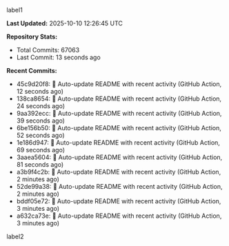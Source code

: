 
label1 
<!-- ACTIVITY_START -->
**Last Updated:** 2025-10-10 12:26:45 UTC

**Repository Stats:**
- Total Commits: 67063
- Last Commit: 13 seconds ago

**Recent Commits:**
- 45c9d20f8: 🤖 Auto-update README with recent activity (GitHub Action, 12 seconds ago)
- 138ca8654: 🤖 Auto-update README with recent activity (GitHub Action, 24 seconds ago)
- 9aa392ecc: 🤖 Auto-update README with recent activity (GitHub Action, 39 seconds ago)
- 6be156b50: 🤖 Auto-update README with recent activity (GitHub Action, 52 seconds ago)
- 1e186d947: 🤖 Auto-update README with recent activity (GitHub Action, 69 seconds ago)
- 3aaea5604: 🤖 Auto-update README with recent activity (GitHub Action, 81 seconds ago)
- a3b9f4c2b: 🤖 Auto-update README with recent activity (GitHub Action, 2 minutes ago)
- 52de99a38: 🤖 Auto-update README with recent activity (GitHub Action, 2 minutes ago)
- bddf05e72: 🤖 Auto-update README with recent activity (GitHub Action, 3 minutes ago)
- a632ca73e: 🤖 Auto-update README with recent activity (GitHub Action, 3 minutes ago)
<!-- ACTIVITY_END -->

label2

